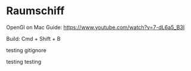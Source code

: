 # Raumschiff
OpenGl on Mac Guide: https://www.youtube.com/watch?v=7-dL6a5_B3I

Build: Cmd + Shift + B 

testing gitignore

testing testing